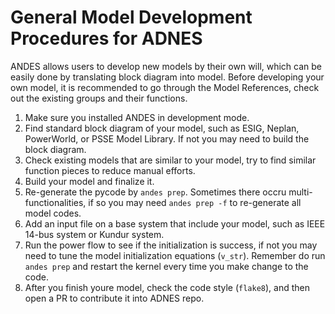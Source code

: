 # General Model Development Procedures for ADNES

ANDES allows users to develop new models by their own will, which can be easily done by translating block diagram into model.
Before developing your own model, it is recommended to go through the Model References, check out the existing groups and their functions.

1. Make sure you installed ANDES in development mode.
2. Find standard block diagram of your model, such as ESIG, Neplan, PowerWorld, or PSSE Model Library. If not you may need to build the block diagram.
3. Check existing models that are similar to your model, try to find similar function pieces to reduce manual efforts.
4. Build your model and finalize it.
5. Re-generate the pycode by ``andes prep``. Sometimes there occru multi-functionalities, if so you may need ``andes prep -f`` to re-generate all model codes.
6. Add an input file on a base system that include your model, such as IEEE 14-bus system or Kundur system.
7. Run the power flow to see if the initialization is success, if not you may need to tune the model initialization equations (``v_str``). Remember do run ``andes prep`` and restart the kernel every time you make change to the code.
8. After you finish youre model, check the code style (``flake8``), and then open a PR to contribute it into ADNES repo.
